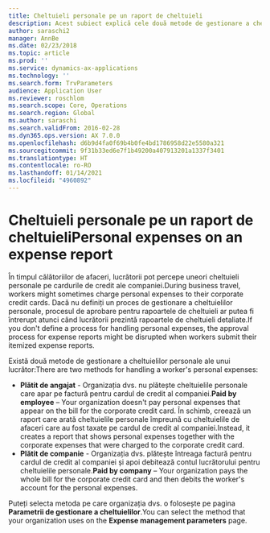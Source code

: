 ```yaml
---
title: Cheltuieli personale pe un raport de cheltuieli
description: Acest subiect explică cele două metode de gestionare a cheltuielilor personale ale unui lucrător în Microsoft Dynamics 365 Finance.
author: saraschi2
manager: AnnBe
ms.date: 02/23/2018
ms.topic: article
ms.prod: ''
ms.service: dynamics-ax-applications
ms.technology: ''
ms.search.form: TrvParameters
audience: Application User
ms.reviewer: roschlom
ms.search.scope: Core, Operations
ms.search.region: Global
ms.author: saraschi
ms.search.validFrom: 2016-02-28
ms.dyn365.ops.version: AX 7.0.0
ms.openlocfilehash: d6b9d4fa0f69b4b0fe4bd1786958d22e5580a321
ms.sourcegitcommit: 9f31b33ed6e7f1b49200a407913201a1337f3401
ms.translationtype: HT
ms.contentlocale: ro-RO
ms.lasthandoff: 01/14/2021
ms.locfileid: "4960892"
---
```

# <a name="personal-expenses-on-an-expense-report"></a><span data-ttu-id="81603-103">Cheltuieli personale pe un raport de cheltuieli</span><span class="sxs-lookup"><span data-stu-id="81603-103">Personal expenses on an expense report</span></span>

<span data-ttu-id="81603-104">În timpul călătoriilor de afaceri, lucrătorii pot percepe uneori cheltuieli personale pe cardurile de credit ale companiei.</span><span class="sxs-lookup"><span data-stu-id="81603-104">During business travel, workers might sometimes charge personal expenses to their corporate credit cards.</span></span> <span data-ttu-id="81603-105">Dacă nu definiți un proces de gestionare a cheltuielilor personale, procesul de aprobare pentru rapoartele de cheltuieli ar putea fi întrerupt atunci când lucrătorii prezintă rapoartele de cheltuieli detaliate.</span><span class="sxs-lookup"><span data-stu-id="81603-105">If you don't define a process for handling personal expenses, the approval process for expense reports might be disrupted when workers submit their itemized expense reports.</span></span> 

<span data-ttu-id="81603-106">Există două metode de gestionare a cheltuielilor personale ale unui lucrător:</span><span class="sxs-lookup"><span data-stu-id="81603-106">There are two methods for handling a worker's personal expenses:</span></span>

- <span data-ttu-id="81603-107">**Plătit de angajat** - Organizația dvs. nu plătește cheltuielile personale care apar pe factură pentru cardul de credit al companiei.</span><span class="sxs-lookup"><span data-stu-id="81603-107">**Paid by employee** – Your organization doesn't pay personal expenses that appear on the bill for the corporate credit card.</span></span> <span data-ttu-id="81603-108">În schimb, creează un raport care arată cheltuielile personale împreună cu cheltuielile de afaceri care au fost taxate pe cardul de credit al companiei.</span><span class="sxs-lookup"><span data-stu-id="81603-108">Instead, it creates a report that shows personal expenses together with the corporate expenses that were charged to the corporate credit card.</span></span>
- <span data-ttu-id="81603-109">**Plătit de companie** - Organizația dvs. plătește întreaga factură pentru cardul de credit al companiei și apoi debitează contul lucrătorului pentru cheltuielile personale.</span><span class="sxs-lookup"><span data-stu-id="81603-109">**Paid by company** – Your organization pays the whole bill for the corporate credit card and then debits the worker's account for the personal expenses.</span></span>

<span data-ttu-id="81603-110">Puteți selecta metoda pe care organizația dvs. o folosește pe pagina **Parametrii de gestionare a cheltuielilor**.</span><span class="sxs-lookup"><span data-stu-id="81603-110">You can select the method that your organization uses on the **Expense management parameters** page.</span></span>

